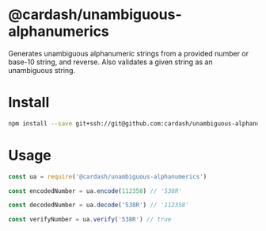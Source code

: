 # @cardash/unambiguous-alphanumerics

Generates unambiguous alphanumeric strings from a provided number or base-10 string, and reverse. Also validates a given string as an unambiguous string.

# Install

```sh
npm install --save git+ssh://git@github.com:cardash/unambiguous-alphanumerics
```

# Usage

```js
const ua = require('@cardash/unambiguous-alphanumerics')

const encodedNumber = ua.encode(112358) // '538R'

const decodedNumber = ua.decode('538R') // '112358'

const verifyNumber = ua.verify('538R') // true
```
